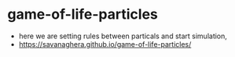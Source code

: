 # game-of-life-particles
- here we are setting rules between particals and start simulation,
- https://savanaghera.github.io/game-of-life-particles/
